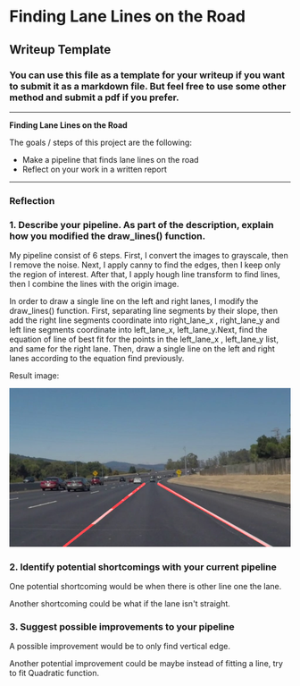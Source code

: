 # **Finding Lane Lines on the Road** 

## Writeup Template

### You can use this file as a template for your writeup if you want to submit it as a markdown file. But feel free to use some other method and submit a pdf if you prefer.

---

**Finding Lane Lines on the Road**

The goals / steps of this project are the following:
* Make a pipeline that finds lane lines on the road
* Reflect on your work in a written report


[//]: # (Image References)

[image1]: ./test_images_output/solidWhiteCurve.jpg 

---

### Reflection

### 1. Describe your pipeline. As part of the description, explain how you modified the draw_lines() function.

My pipeline consist of 6 steps. First, I convert the images to grayscale, then I remove the noise. Next, I apply canny to find the 
edges, then I keep only the region of interest. After that, I apply hough line transform to find lines, then I combine the lines with the origin image.


In order to draw a single line on the left and right lanes, I modify the draw_lines() function. First, separating line segments by their slope, then add the right line segments coordinate into right_lane_x , right_lane_y and left line segments coordinate into left_lane_x, left_lane_y.Next, find the equation of line of best fit for the points in the left_lane_x , left_lane_y list, and same for the right lane. Then, draw a single line on the left and right lanes according to the equation find previously.


Result image:

![alt text][image1]


### 2. Identify potential shortcomings with your current pipeline


One potential shortcoming would be when there is other line one the lane.

Another shortcoming could be what if the lane isn't straight.


### 3. Suggest possible improvements to your pipeline

A possible improvement would be to only find vertical edge.

Another potential improvement could be maybe instead of fitting a line, try to fit Quadratic function.
